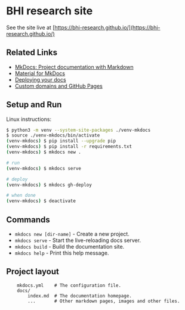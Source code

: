 # BHI research site

See the site live at [https://bhi-research.github.io/](https://bhi-research.github.io/)

## Related Links

* [MkDocs: Project documentation with Markdown](https://www.mkdocs.org/)
* [Material for MkDocs](https://squidfunk.github.io/mkdocs-material/)
* [Deploying your docs](https://www.mkdocs.org/user-guide/deploying-your-docs/)
* [Custom domains and GitHub Pages](https://docs.github.com/en/pages/configuring-a-custom-domain-for-your-github-pages-site/about-custom-domains-and-github-pages)

## Setup and Run

Linux instructions:

```bash
$ python3 -m venv --system-site-packages ./venv-mkdocs
$ source ./venv-mkdocs/bin/activate 
(venv-mkdocs) $ pip install --upgrade pip
(venv-mkdocs) $ pip install -r requirements.txt
(venv-mkdocs) $ mkdocs new .

# run
(venv-mkdocs) $ mkdocs serve 

# deploy
(venv-mkdocs) $ mkdocs gh-deploy

# when done
(venv-mkdocs) $ deactivate
```

## Commands

* `mkdocs new [dir-name]` - Create a new project.
* `mkdocs serve` - Start the live-reloading docs server.
* `mkdocs build` - Build the documentation site.
* `mkdocs help` - Print this help message.

## Project layout

```
    mkdocs.yml    # The configuration file.
    docs/
        index.md  # The documentation homepage.
        ...       # Other markdown pages, images and other files.
```
